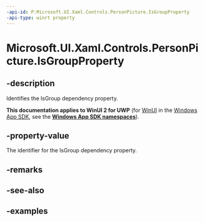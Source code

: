 ```yaml
---
-api-id: P:Microsoft.UI.Xaml.Controls.PersonPicture.IsGroupProperty
-api-type: winrt property
---
```

<!-- Property syntax.
public DependencyProperty IsGroupProperty { get; }
-->

# Microsoft.UI.Xaml.Controls.PersonPicture.IsGroupProperty


## -description

Identifies the IsGroup dependency property.


**This documentation applies to WinUI 2 for UWP** (for [WinUI](/windows/apps/winui/winui3/) in the [Windows App SDK](/windows/apps/windows-app-sdk/), see the **[Windows App SDK namespaces](/windows/windows-app-sdk/api/winrt/)**).

## -property-value

The identifier for the IsGroup dependency property.


## -remarks


## -see-also


## -examples



